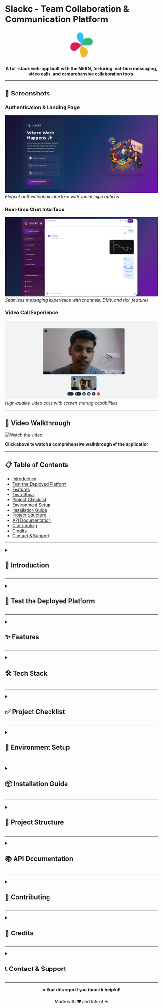 # Slackc - Team Collaboration & Communication Platform

<div align="center">

<p align="center">
  <img src="./frontend/public/logo.png" alt="Slackc Logo" width="100"/>
</p>

**A full-stack web-app built with the MERN, featuring real-time messaging, video calls, and comprehensive collaboration tools.**





</div>

---

## 📸 Screenshots

### Authentication & Landing Page
![Auth Page](./_screenshots/auth-page.png)
*Elegant authentication interface with social login options*

### Real-time Chat Interface
![Chat Interface](./_screenshots/chat-interface.png)
*Seamless messaging experience with channels, DMs, and rich features*

### Video Call Experience
![Video Call](./_screenshots/video-call.png)
*High-quality video calls with screen sharing capabilities*

---

## 🎥 Video Walkthrough

[![Watch the video](https://img.youtube.com/vi/a88XoCC7Rg8/0.jpg)](https://youtu.be/a88XoCC7Rg8)

**Click above to watch a comprehensive walkthrough of the application**


---


## 📋 Table of Contents

- [Introduction](#-introduction)
- [Test the Deployed Platform](#-test-the-deployed-platform)
- [Features](#-features)
- [Tech Stack](#-tech-stack)
- [Project Checklist](#-project-checklist)
- [Environment Setup](#-environment-setup)
- [Installation Guide](#-installation-guide)
- [Project Structure](#-project-structure)
- [API Documentation](#-api-documentation)
- [Contributing](#-contributing)
- [Credits](#-credits)
- [Contact & Support](#-contact-&-support)

---

<details>
<summary><h2>🚀 Introduction</h2></summary>

**Slackc** is a modern, full-stack team collaboration platform inspired by Slack. This project was developed as a final term project to demonstrate deep understanding of the MERN (MongoDB, Express.js, React, Node.js) stack and modern web development practices.

### 🎯 Project Goals

- **Technical Mastery**: Implement complex real-time features using cutting-edge technologies
- **Scalable Architecture**: Build a production-ready application with proper error handling and monitoring
- **User Experience**: Create an intuitive, responsive interface that rivals commercial applications
- **Best Practices**: Follow industry standards for code organization, security, and deployment

### 🌟 Why This Project Stands Out

1. **Real-time Communication**: Leveraging WebSocket connections for instant messaging
2. **Video Integration**: Built-in audio/video calling with screen sharing
3. **Enterprise Features**: Advanced capabilities like threads, polls, and message reactions
4. **Production-Ready**: Includes error tracking (Sentry), background jobs (Inngest), and comprehensive authentication
5. **Modern Stack**: Uses the latest versions of MERN stack technologies with TypeScript support


</details>

---

<details>
<summary><h2>🏁 Test the Deployed Platform</h2></summary>


🌐 **Deployed Platform Link**: [https://slack-clone-frontend-fawn.vercel.app/](https://slack-clone-frontend-fawn.vercel.app/)

**Test Credentials**: You can sign in using any dummy credentials something like this
- Name: `test1`
- Email: `test1@gmail.com`

</details>

---

<details>
<summary><h2>✨ Features</h2></summary>

## ✨ Features

### 🔐 Authentication & Authorization
- **Multi-Provider Authentication** via Clerk
  - Google OAuth
  - Apple ID
  - GitHub OAuth
  - Email/Password
- JWT token verification and session management
- Secure user profile management
- Account deletion with data cleanup

### 💬 Real-time Messaging
- **Instant messaging** powered by Stream Chat
- **Typing indicators** to show when others are composing
- **Unread message counters** for channels and DMs
- **Message threading** for organized conversations
- **Emoji reactions** on messages
- **Pin important messages** for quick access
- **File sharing** with drag-and-drop support
- **Create polls** for team decision-making

### 📢 Channels & Communication
- **Channel Creation**
  - Public channels (discoverable by all team members)
  - Private channels (invite-only)
- **Direct Messaging (DMs)** for one-on-one conversations
- **Member management** with invite functionality
- **Channel discovery** and search
- **Custom channel metadata** and descriptions

### 🎥 Audio/Video Capabilities
- **High-quality video calls** using Stream Video SDK
- **Audio-only calling** option
- **Screen sharing** for presentations and collaboration
- **Call notifications** via in-app messages
- **Multi-participant support**

### 🎨 User Experience
- **Modern, responsive UI** that works on all devices
- **Real-time presence indicators** (online/offline status)
- **Rich text formatting** support
- **Dark mode inspired design** for reduced eye strain
- **Smooth animations and transitions**
- **Accessible design** following WCAG guidelines

### 🔧 Technical Features
- **Error monitoring** with Sentry integration
- **Background job processing** via Inngest
- **Webhook handling** for user lifecycle events
- **Database optimization** with MongoDB indexes
- **API rate limiting** and security measures
- **CORS configuration** for secure cross-origin requests



</details>

---

<details>
<summary><h2>🛠️ Tech Stack</h2></summary>

### Frontend
- **React 19.2** - Latest React with concurrent features
- **Vite** - Lightning-fast build tool
- **React Router v7** - Client-side routing
- **Stream Chat React** - Pre-built chat components
- **Stream Video React** - Video calling SDK
- **Clerk React** - Authentication components
- **TanStack Query** - Server state management
- **Axios** - HTTP client
- **Lucide React** - Icon library
- **React Hot Toast** - Notifications
- **Tailwind CSS** - Utility-first styling

### Backend
- **Node.js** - JavaScript runtime
- **Express.js 5** - Web application framework
- **MongoDB** - NoSQL database
- **Mongoose** - MongoDB ODM
- **Clerk Express** - Authentication middleware
- **Stream Chat** - Chat backend SDK
- **Inngest** - Background job processor
- **Sentry Node** - Error tracking
- **CORS** - Cross-origin resource sharing
- **dotenv** - Environment configuration

### Third-Party Services
- **Clerk** - Authentication & user management
- **Stream** - Chat & video infrastructure
- **MongoDB Atlas** - Cloud database
- **Sentry** - Error monitoring & performance tracking
- **Inngest** - Event-driven workflows
- **Vercel** - Frontend hosting
- **Vercel/Node** - Backend serverless functions

### Development Tools
- **Nodemon** - Auto-restart dev server
- **ESLint** - Code linting
- **Prettier** - Code formatting
- **Git** - Version control

</details>

---

<details>
<summary><h2>✅ Project Checklist</h2></summary>

### Requirements Met

#### Core Functionality ✓
- [x] User authentication with multiple providers
- [x] Real-time messaging capabilities
- [x] Database integration (MongoDB)
- [x] RESTful API design
- [x] Responsive frontend design
- [x] State management implementation
- [x] Error handling and validation

#### Advanced Features ✓
- [x] WebSocket integration for real-time updates
- [x] File upload and management
- [x] Video/audio calling functionality
- [x] Background job processing
- [x] Webhook handling
- [x] Third-party API integrations
- [x] Environment-based configuration
- [x] Security best practices (CORS, JWT, input validation)

#### Code Quality ✓
- [x] Clean, modular code architecture
- [x] Proper separation of concerns (MVC pattern)
- [x] Reusable React components
- [x] Custom hooks for logic reuse
- [x] Comprehensive error handling
- [x] Environment variable management
- [x] Code comments and documentation

#### Production Readiness ✓
- [x] Error monitoring (Sentry)
- [x] Performance optimization
- [x] Scalable database design
- [x] API rate limiting considerations
- [x] Secure authentication flow
- [x] HTTPS-ready configuration
- [x] Deployment to production platforms

#### User Experience ✓
- [x] Intuitive user interface
- [x] Loading states and feedback
- [x] Error messages and notifications
- [x] Responsive design (mobile-friendly)
- [x] Smooth animations and transitions
- [x] Accessibility considerations

#### Testing & Documentation ✓
- [x] Clear project documentation
- [x] Setup instructions
- [x] Environment configuration guide
- [x] API endpoint documentation
- [x] Code comments for complex logic

</details>

---

<details>
<summary><h2>🔧 Environment Setup</h2></summary>

### Required API Keys & Services

Before setting up the project, you'll need accounts and API keys from these services:

1. **MongoDB Atlas** (Free Tier Available)
   - Create account: [https://www.mongodb.com/cloud/atlas/register](https://www.mongodb.com/cloud/atlas/register)
   - Get connection string from your cluster

2. **Clerk** (Free Tier: 10,000 MAUs)
   - Create account: [https://clerk.com](https://clerk.com)
   - Create a new application
   - Get Publishable Key and Secret Key from Dashboard
   - Configure authentication methods (Google, GitHub, Apple)

3. **Stream** (Free Tier: 25 users)
   - Create account: [https://getstream.io](https://getstream.io)
   - Create a new app
   - Get API Key and API Secret from Dashboard
   - Enable Chat and Video features

4. **Sentry** (Free Tier: 5K errors/month)
   - Create account: [https://sentry.io](https://sentry.io)
   - Create a new project (Node.js for backend, React for frontend)
   - Get DSN from project settings

5. **Inngest** (Free Tier: 50K events/month)
   - Create account: [https://www.inngest.com](https://www.inngest.com)
   - Get Event Key and Signing Key from Dashboard

### Environment Variables Structure

#### Backend Environment (`/backend/.env`)
```env
# Server Configuration
PORT=5001
NODE_ENV=development

# Database
MONGO_URI=mongodb+srv://<username>:<password>@cluster.mongodb.net/slackc

# Authentication (Clerk)
CLERK_PUBLISHABLE_KEY=pk_test_xxxxxxxxxxxxxxxxxxxxxxxxxxxxx
CLERK_SECRET_KEY=sk_test_xxxxxxxxxxxxxxxxxxxxxxxxxxxxx

# Chat & Video (Stream)
STREAM_API_KEY=xxxxxxxxxxxxx
STREAM_API_SECRET=xxxxxxxxxxxxxxxxxxxxxxxxxxxxx

# Error Monitoring (Sentry)
SENTRY_DSN=https://xxxxxxxxxxxxx@xxxxx.ingest.sentry.io/xxxxx

# Background Jobs (Inngest)
INNGEST_EVENT_KEY=xxxxxxxxxxxxxxxxxxxxxxxxxxxxx
INNGEST_SIGNING_KEY=signkey-test-xxxxxxxxxxxxxxxxxxxxxxxxxxxxx

# CORS Configuration
CLIENT_URL=http://localhost:5173
```

#### Frontend Environment (`/frontend/.env`)
```env
# Authentication (Clerk)
VITE_CLERK_PUBLISHABLE_KEY=pk_test_xxxxxxxxxxxxxxxxxxxxxxxxxxxxx

# Chat & Video (Stream)
VITE_STREAM_API_KEY=xxxxxxxxxxxxx

# Error Monitoring (Sentry)
VITE_SENTRY_DSN=https://xxxxxxxxxxxxx@xxxxx.ingest.sentry.io/xxxxx

# API Configuration
VITE_API_BASE_URL=http://localhost:5001/api
```



</details>

---

<details>
<summary><h2>📦 Installation Guide</h2></summary>

### Step-by-Step Setup

#### 1. Clone the Repository
```bash
git clone https://github.com/yourusername/slackc.git
cd slackc
```

#### 2. Backend Setup
```bash
# Navigate to backend directory
cd backend

# Install dependencies
npm install

# Create .env file
cp .env.example .env
# Edit .env with your credentials (see Environment Setup section above)

# Start development server
npm run dev
```

The backend server will start at `http://localhost:5001`

#### 3. Frontend Setup

Open a new terminal window:
```bash
# Navigate to frontend directory from project root
cd frontend

# Install dependencies
npm install

# Create .env file
cp .env.example .env
# Edit .env with your credentials (see Environment Setup section above)

# Start development server
npm run dev
```

The frontend application will start at `http://localhost:5173`

#### 4. Configure Clerk Authentication

1. Go to [Clerk Dashboard](https://dashboard.clerk.com)
2. Navigate to your application
3. Go to **User & Authentication** → **Social Connections**
4. Enable and configure:
   - Google OAuth
   - GitHub OAuth
   - Apple ID
5. Update redirect URLs to include `http://localhost:5173`

#### 5. Configure Stream Services

1. Go to [Stream Dashboard](https://dashboard.getstream.io)
2. Navigate to your app
3. Enable **Chat** and **Video** features
4. Configure webhook URL (for production): `https://your-backend-url/api/stream-webhooks`

#### 6. Configure Inngest Webhooks

1. Go to [Inngest Dashboard](https://app.inngest.com)
2. Set up webhook endpoint: `http://localhost:5001/api/inngest`
3. For development, use Inngest Dev Server:
```bash
   npx inngest-cli@latest dev
```

### Verify Installation

1. **Backend Health Check**
```bash
   curl http://localhost:5001/
   # Should return: "Hello World!"
```

2. **Frontend Access**
   - Open browser to `http://localhost:5173`
   - You should see the Slackc authentication page

3. **Test Authentication**
   - Click "Get Started with Slackc"
   - Sign in with any configured provider
   - You should be redirected to the chat interface

### Common Setup Issues

<details>
<summary><b>MongoDB Connection Error</b></summary>

**Error**: `Error Connecting with DB`

**Solution**:
- Verify your MongoDB URI in `.env`
- Check if your IP is whitelisted in MongoDB Atlas
- Ensure your cluster is active
</details>

<details>
<summary><b>Clerk Authentication Fails</b></summary>

**Error**: `Clerk authentication not working`

**Solution**:
- Verify both Publishable and Secret keys are correct
- Check that redirect URLs are configured in Clerk Dashboard
- Clear browser cookies and try again
</details>

<details>
<summary><b>Stream Connection Error</b></summary>

**Error**: `Cannot connect to Stream`

**Solution**:
- Verify API Key and Secret are correct in both frontend and backend `.env`
- Check that Chat and Video are enabled in Stream Dashboard
- Ensure you haven't exceeded free tier limits
</details>

<details>
<summary><b>Port Already in Use</b></summary>

**Error**: `Port 5001 (or 5173) is already in use`

**Solution**:
- Change port in backend: `PORT=5002` in backend `.env`
- Change port in frontend: Run `npm run dev -- --port 5174`
- Update `CLIENT_URL` and `VITE_API_BASE_URL` accordingly
</details>

</details>

---

<details>
<summary><h2>📁 Project Structure</h2></summary>

```
slackc/
├── backend/                    # Backend Node.js application
│   ├── src/
│   │   ├── config/            # Configuration files
│   │   │   ├── dbConnect.js   # MongoDB connection
│   │   │   ├── inngest.js     # Inngest job definitions
│   │   │   └── stream.js      # Stream Chat/Video setup
│   │   ├── controllers/       # Request handlers
│   │   │   └── chat.controller.js
│   │   ├── middlewares/       # Express middlewares
│   │   │   └── auth.middleware.js
│   │   ├── models/           # Mongoose models
│   │   │   └── user.model.js
│   │   ├── routes/           # API routes
│   │   │   └── chat.route.js
│   │   └── server.js         # Express app entry point
│   ├── instrument.mjs        # Sentry initialization
│   ├── package.json
│   ├── vercel.json          # Vercel deployment config
│   └── .env                 # Environment variables
│
├── frontend/                 # React frontend application
│   ├── public/              # Static assets
│   │   ├── logo.png
│   │   └── auth-i.png
│   ├── src/
│   │   ├── components/      # React components
│   │   │   ├── CreateChannelModal.jsx
│   │   │   ├── CustomChannelHeader.jsx
│   │   │   ├── CustomChannelPreview.jsx
│   │   │   ├── InviteModal.jsx
│   │   │   ├── MembersModal.jsx
│   │   │   ├── PageLoader.jsx
│   │   │   ├── PinnedMessagesModal.jsx
│   │   │   └── UsersList.jsx
│   │   ├── hooks/           # Custom React hooks
│   │   │   └── useStreamChat.js
│   │   ├── lib/            # Utility functions
│   │   │   ├── api.js      # API functions
│   │   │   └── axios.js    # Axios instance
│   │   ├── pages/          # Page components
│   │   │   ├── AuthPage.jsx
│   │   │   ├── CallPage.jsx
│   │   │   └── HomePage.jsx
│   │   ├── providers/      # Context providers
│   │   │   └── AuthProvider.jsx
│   │   ├── styles/         # CSS files
│   │   │   ├── auth.css
│   │   │   └── stream-chat-theme.css
│   │   ├── App.jsx         # Root component
│   │   ├── main.jsx        # Entry point
│   │   └── index.css       # Global styles
│   ├── package.json
│   ├── vite.config.js      # Vite configuration
│   ├── tailwind.config.js  # Tailwind configuration
│   └── .env                # Environment variables
│
├── _screenshots/            # Project screenshots
├── README.md               # Project documentation
├── .gitignore             # Git ignore rules
└── LICENSE                # MIT License
```

### Key Directories Explained

#### Backend

- **`/src/config`**: Centralized configuration for database, external services, and background jobs
- **`/src/controllers`**: Business logic for handling API requests
- **`/src/middlewares`**: Request processing functions (authentication, validation, error handling)
- **`/src/models`**: Database schemas and models using Mongoose
- **`/src/routes`**: API endpoint definitions and routing

#### Frontend

- **`/src/components`**: Reusable UI components with specific responsibilities
- **`/src/hooks`**: Custom hooks for shared logic (Stream Chat connection, etc.)
- **`/src/lib`**: Utility functions and configured service instances
- **`/src/pages`**: Top-level page components for different routes
- **`/src/providers`**: React context providers for global state management
- **`/src/styles`**: CSS files for styling (using CSS modules and Tailwind)

---

</details>

---

<details>
<summary><h2>📚 API Documentation</h2></summary>

### Authentication Endpoints

#### Get Stream Token
```http
GET /api/chat/token
Authorization: Bearer <clerk_jwt_token>
```

**Response:**
```json
{
  "token": "eyJhbGciOiJIUzI1NiIsInR5cCI6IkpXVCJ9..."
}
```

### Webhook Endpoints

#### Inngest Event Receiver
```http
POST /api/inngest
```

Handles Clerk user lifecycle events:
- `clerk/user.created` - Syncs new user to MongoDB and Stream
- `clerk/user.deleted` - Removes user from MongoDB and Stream

### Key Features

- **Authentication**: All chat endpoints require valid Clerk JWT token
- **Rate Limiting**: Implemented at infrastructure level (Vercel)
- **CORS**: Configured to accept requests from frontend domain only
- **Error Handling**: Standardized error responses with appropriate HTTP status codes

### Example Usage
```javascript
// Get Stream token for chat authentication
const getStreamToken = async () => {
  const response = await axios.get('/api/chat/token', {
    headers: {
      'Authorization': `Bearer ${clerkToken}`
    }
  });
  return response.data.token;
};
```

</details>

---

<details>
<summary><h2>🤝 Contributing</h2></summary>

Contributions are welcome! Here's how you can help:

1. **Fork the Project**
2. **Create your Feature Branch** (`git checkout -b feature/AmazingFeature`)
3. **Commit your Changes** (`git commit -m 'Add some AmazingFeature'`)
4. **Push to the Branch** (`git push origin feature/AmazingFeature`)
5. **Open a Pull Request**

### Development Guidelines

- Write meaningful commit messages
- Add comments for complex logic
- Test your changes thoroughly
- Update documentation as needed

</details>



---

<details>
<summary><h2>🙏 Credits</h2></summary>

This project was inspired by and built upon the tutorial by **[Codesistency](https://www.youtube.com/@codesistency)**.

Special thanks to:
- **Codesistency** for the comprehensive Slack clone tutorial that served as the foundation for this project
- **Stream** for their powerful Chat and Video SDKs
- **Clerk** for seamless authentication solutions
- **MongoDB** for the flexible database platform
- The open-source community for amazing tools and libraries

### Learning Resources

- [Codesistency YouTube Channel](https://www.youtube.com/@codesistency) - Original tutorial series
- [Stream Documentation](https://getstream.io/chat/docs/) - Chat & Video integration guides
- [Clerk Documentation](https://clerk.com/docs) - Authentication best practices
- [MERN Stack Documentation](https://www.mongodb.com/mern-stack) - Full-stack development guides


</details>

---

<details>
<summary><h2>📞 Contact & Support</h2></summary>

**Developer**: Deepak

**Email**: deepakshrma.work@gmail.com

**Project Link**: [https://github.com/ChampDeepak/slackc](https://github.com/ChampDeepak/slackc)

**Found a bug?**
  Please [open an issue](https://github.com/ChampDeepak/slackc/issues) with a detailed description.

**Have questions?**
  Feel free to reach out via email or open a discussion in the repository.

</details>

---

<div align="center">

**⭐ Star this repo if you found it helpful!**

Made with ❤️ and lots of ☕

</div>
